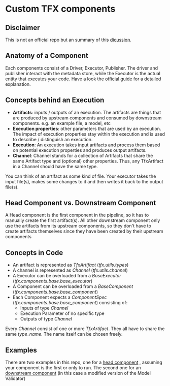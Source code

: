# Custom TFX components

## Disclaimer
This is not an official repo but an summary of this [dicussion](https://github.com/tensorflow/tfx/issues/322). 

## Anatomy of a Component
Each components consist of a Driver, Executor, Publisher. The driver and
publisher interact with the metadata store, while the Executor is the actual
entity that executes your code. Have a look the [official guide](https://www.tensorflow.org/tfx/guide) for a detailed 
explanation. 

## Concepts behind an Execution
- **Artifacts**: inputs / outputs of an execution. 
  The artifacts are things that are produced by upstream components and 
  consumed by downstream components. e.g. an example file, a model, etc
- **Execution properties**: other parameters that are used by an execution. 
  The impact of execution properties stay within the execution and is 
  used to describe / distinguish an execution.
- **Execution**: An execution takes input artifacts and process them based 
  on potential execution properties and produces output artifacts.
- **Channel**: Channel stands for a collection of Artifacts that share the 
  same Artifact type and (optional) other properties. Thus, any 
  TfxArtifact in a Channel should have the same type.
  
 
 You can think of an artifact as some kind of file. Your executor takes 
 the input file(s), makes some changes to it and then writes it back to the
 output file(s).
 
## Head Component vs. Downstream Component
A Head component is the first component in the pipeline, so it has to 
manually create the first artifact(s). All other downstream component only 
use the artifacts from its upstream components, so they don't have to 
create artifacts themselves since they have been created by their upstream
components


## Concepts in Code

- An artifact is represented as *TfxArtifact* (*tfx.utils.types*)
- A channel is represented as *Channel* (*tfx.utils.channel*)
- A Executor can be overloaded from a *BaseExecutor* (*tfx.components.base.base_executor*)
- A Component can be overloaded from a *BaseComponent* (*tfx.components.base.base_component*)
- Each Component expects a *ComponentSpec* (*tfx.components.base.base_component*)
  consisting of:
    - Inputs of type *Channel*
    - Execution Parameter of no specific type
    - Outputs of type *Channel*
    
Every *Channel* consist of one or more *TfxArtifact*. They all have to share
the same *type_name*. The name itself can be chosen freely. 

## Examples
There are two examples in this repo, one for a [head component](./Custom_Head_Component) , assuming 
your component is the first or only to run. The second one for an [downstream
component](./Custom_Upstream_Component) (in this case a modified version of the Model Validator)
